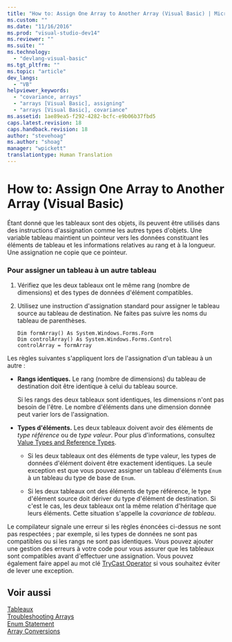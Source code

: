 ```yaml
---
title: "How to: Assign One Array to Another Array (Visual Basic) | Microsoft Docs"
ms.custom: ""
ms.date: "11/16/2016"
ms.prod: "visual-studio-dev14"
ms.reviewer: ""
ms.suite: ""
ms.technology: 
  - "devlang-visual-basic"
ms.tgt_pltfrm: ""
ms.topic: "article"
dev_langs: 
  - "VB"
helpviewer_keywords: 
  - "covariance, arrays"
  - "arrays [Visual Basic], assigning"
  - "arrays [Visual Basic], covariance"
ms.assetid: 1ae89ea5-f292-4282-bcfc-e9b06b37fbd5
caps.latest.revision: 18
caps.handback.revision: 18
author: "stevehoag"
ms.author: "shoag"
manager: "wpickett"
translationtype: Human Translation
---
```

# How to: Assign One Array to Another Array (Visual Basic)
Étant donné que les tableaux sont des objets, ils peuvent être utilisés dans des instructions d'assignation comme les autres types d'objets.  Une variable tableau maintient un pointeur vers les données constituant les éléments de tableau et les informations relatives au rang et à la longueur. Une assignation ne copie que ce pointeur.  
  
### Pour assigner un tableau à un autre tableau  
  
1.  Vérifiez que les deux tableaux ont le même rang \(nombre de dimensions\) et des types de données d'élément compatibles.  
  
2.  Utilisez une instruction d'assignation standard pour assigner le tableau source au tableau de destination.  Ne faites pas suivre les noms du tableau de parenthèses.  
  
    ```  
    Dim formArray() As System.Windows.Forms.Form  
    Dim controlArray() As System.Windows.Forms.Control  
    controlArray = formArray  
    ```  
  
 Les règles suivantes s'appliquent lors de l'assignation d'un tableau à un autre :  
  
-   **Rangs identiques.** Le rang \(nombre de dimensions\) du tableau de destination doit être identique à celui du tableau source.  
  
     Si les rangs des deux tableaux sont identiques, les dimensions n'ont pas besoin de l'être.  Le nombre d'éléments dans une dimension donnée peut varier lors de l'assignation.  
  
-   **Types d'éléments.** Les deux tableaux doivent avoir des éléments de *type référence* ou de *type valeur*.  Pour plus d'informations, consultez [Value Types and Reference Types](../../../../visual-basic/programming-guide/language-features/data-types/value-types-and-reference-types.md).  
  
    -   Si les deux tableaux ont des éléments de type valeur, les types de données d'élément doivent être exactement identiques.  La seule exception est que vous pouvez assigner un tableau d'éléments `Enum` à un tableau du type de base de `Enum`.  
  
    -   Si les deux tableaux ont des éléments de type référence, le type d'élément source doit dériver du type d'élément de destination.  Si c'est le cas, les deux tableaux ont la même relation d'héritage que leurs éléments.  Cette situation s'appelle la *covariance de tableau*.  
  
 Le compilateur signale une erreur si les règles énoncées ci\-dessus ne sont pas respectées ; par exemple, si les types de données ne sont pas compatibles ou si les rangs ne sont pas identiques.  Vous pouvez ajouter une gestion des erreurs à votre code pour vous assurer que les tableaux sont compatibles avant d'effectuer une assignation.  Vous pouvez également faire appel au mot clé [TryCast Operator](../../../../visual-basic/language-reference/operators/trycast-operator.md) si vous souhaitez éviter de lever une exception.  
  
## Voir aussi  
 [Tableaux](../../../../visual-basic/programming-guide/language-features/arrays/index.md)   
 [Troubleshooting Arrays](../../../../visual-basic/programming-guide/language-features/arrays/troubleshooting-arrays.md)   
 [Enum Statement](../../../../visual-basic/language-reference/statements/enum-statement.md)   
 [Array Conversions](../../../../visual-basic/programming-guide/language-features/data-types/array-conversions.md)